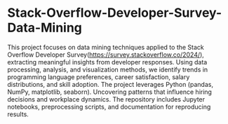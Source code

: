# Stack-Overflow-Developer-Survey-Data-Mining
This project focuses on data mining techniques applied to the Stack Overflow Developer Survey(https://survey.stackoverflow.co/2024/), extracting meaningful insights from developer responses. Using data processing, analysis, and visualization methods, we identify trends in programming language preferences, career satisfaction, salary distributions, and skill adoption. The project leverages Python (pandas, NumPy, matplotlib, seaborn). Uncovering patterns that influence hiring decisions and workplace dynamics. The repository includes Jupyter notebooks, preprocessing scripts, and documentation for reproducing results.
